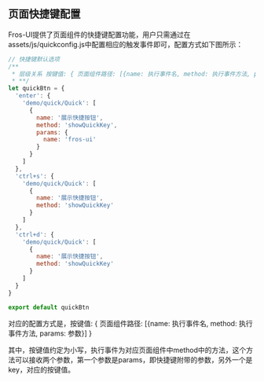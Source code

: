 ## 页面快捷键配置

Fros-UI提供了页面组件的快捷键配置功能，用户只需通过在assets/js/quickconfig.js中配置相应的触发事件即可，配置方式如下图所示：

```javascript
// 快捷键默认选项
/**
 * 层级关系 按键值: { 页面组件路径: [{name: 执行事件名, method: 执行事件方法, params: 参数}] }
 * **/
let quickBtn = {
  'enter': {
    'demo/quick/Quick': [
      {
        name: '展示快捷按钮',
        method: 'showQuickKey',
        params: {
          name: 'fros-ui'
        }
      }
    ]
  },
  'ctrl+s': {
    'demo/quick/Quick': [
      {
        name: '展示快捷按钮',
        method: 'showQuickKey'
      }
    ]
  },
  'ctrl+d': {
    'demo/quick/Quick': [
      {
        name: '展示快捷按钮',
        method: 'showQuickKey'
      }
    ]
  }
}

export default quickBtn

```

对应的配置方式是，按键值: { 页面组件路径: [{name: 执行事件名, method: 执行事件方法, params: 参数}] }

其中，按键值约定为小写，执行事件为对应页面组件中method中的方法，这个方法可以接收两个参数，第一个参数是params，即快捷键附带的参数，另外一个是key，对应的按键值。
